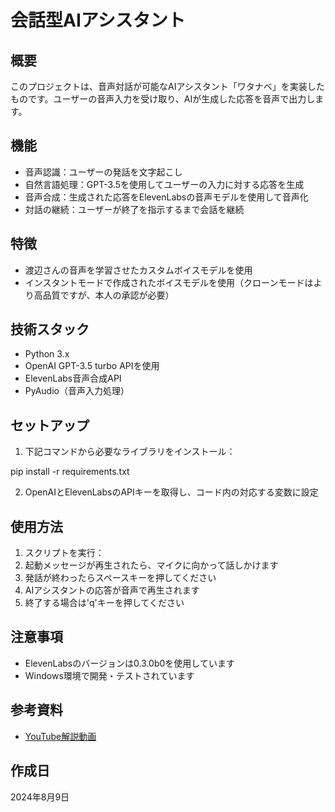 # 会話型AIアシスタント

## 概要
このプロジェクトは、音声対話が可能なAIアシスタント「ワタナベ」を実装したものです。ユーザーの音声入力を受け取り、AIが生成した応答を音声で出力します。

## 機能
- 音声認識：ユーザーの発話を文字起こし
- 自然言語処理：GPT-3.5を使用してユーザーの入力に対する応答を生成
- 音声合成：生成された応答をElevenLabsの音声モデルを使用して音声化
- 対話の継続：ユーザーが終了を指示するまで会話を継続

## 特徴
- 渡辺さんの音声を学習させたカスタムボイスモデルを使用
- インスタントモードで作成されたボイスモデルを使用（クローンモードはより高品質ですが、本人の承認が必要）

## 技術スタック
- Python 3.x
- OpenAI GPT-3.5 turbo APIを使用
- ElevenLabs音声合成API
- PyAudio（音声入力処理）

## セットアップ
1. 下記コマンドから必要なライブラリをインストール：
   
pip install -r requirements.txt

2. OpenAIとElevenLabsのAPIキーを取得し、コード内の対応する変数に設定

## 使用方法
1. スクリプトを実行：
2. 起動メッセージが再生されたら、マイクに向かって話しかけます
3. 発話が終わったらスペースキーを押してください
4. AIアシスタントの応答が音声で再生されます
5. 終了する場合は'q'キーを押してください

## 注意事項
- ElevenLabsのバージョンは0.3.0b0を使用しています
- Windows環境で開発・テストされています

## 参考資料
- [YouTube解説動画](https://www.youtube.com/watch?v=Nyo5m_glZXs&t=604s)

## 作成日
2024年8月9日

